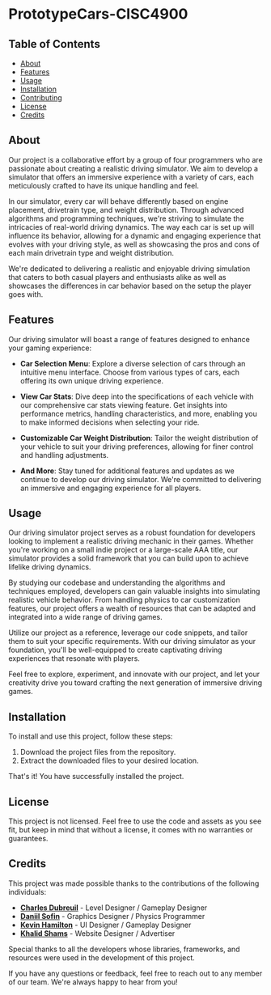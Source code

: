  # PrototypeCars-CISC4900



## Table of Contents

- [About](#about)
- [Features](#features)
- [Usage](#usage)
- [Installation](#installation)
- [Contributing](#contributing)
- [License](#license)
- [Credits](#credits)
  
    
## About

Our project is a collaborative effort by a group of four programmers who are passionate about creating a realistic driving simulator. We aim to develop a simulator that offers an immersive experience with a variety of cars, each meticulously crafted to have its unique handling and feel.

In our simulator, every car will behave differently based on engine placement, drivetrain type, and weight distribution. Through advanced algorithms and programming techniques, we're striving to simulate the intricacies of real-world driving dynamics. The way each car is set up will influence its behavior, allowing for a dynamic and engaging experience that evolves with your driving style, as well as showcasing the pros and cons of each main drivetrain type and weight distribution.

We're dedicated to delivering a realistic and enjoyable driving simulation that caters to both casual players and enthusiasts alike as well as showcases the differences in car behavior based on the setup the player goes with.

## Features

Our driving simulator will boast a range of features designed to enhance your gaming experience:

- **Car Selection Menu**: Explore a diverse selection of cars through an intuitive menu interface. Choose from various types of cars, each offering its own unique driving experience.

- **View Car Stats**: Dive deep into the specifications of each vehicle with our comprehensive car stats viewing feature. Get insights into performance metrics, handling characteristics, and more, enabling you to make informed decisions when selecting your ride.

- **Customizable Car Weight Distribution**: Tailor the weight distribution of your vehicle to suit your driving preferences, allowing for finer control and handling adjustments.

- **And More**: Stay tuned for additional features and updates as we continue to develop our driving simulator. We're committed to delivering an immersive and engaging experience for all players.


## Usage

Our driving simulator project serves as a robust foundation for developers looking to implement a realistic driving mechanic in their games. Whether you're working on a small indie project or a large-scale AAA title, our simulator provides a solid framework that you can build upon to achieve lifelike driving dynamics.

By studying our codebase and understanding the algorithms and techniques employed, developers can gain valuable insights into simulating realistic vehicle behavior. From handling physics to car customization features, our project offers a wealth of resources that can be adapted and integrated into a wide range of driving games.

Utilize our project as a reference, leverage our code snippets, and tailor them to suit your specific requirements. With our driving simulator as your foundation, you'll be well-equipped to create captivating driving experiences that resonate with players.

Feel free to explore, experiment, and innovate with our project, and let your creativity drive you toward crafting the next generation of immersive driving games.


## Installation

To install and use this project, follow these steps:

1. Download the project files from the repository.
2. Extract the downloaded files to your desired location.

That's it! You have successfully installed the project.


## License

This project is not licensed. Feel free to use the code and assets as you see fit, but keep in mind that without a license, it comes with no warranties or guarantees.

## Credits

This project was made possible thanks to the contributions of the following individuals:

- **[Charles Dubreuil](https://github.com/AntiBenevolence)** - Level Designer / Gameplay Designer 
- **[Daniil Sofin](https://github.com/Danich333)** - Graphics Designer / Physics Programmer 
- **[Kevin Hamilton](https://github.com/TiBlann)** - UI Designer / Gameplay Designer
- **[Khalid Shams](https://github.com/khalidshams1990)** - Website Designer / Advertiser

Special thanks to all the developers whose libraries, frameworks, and resources were used in the development of this project.

If you have any questions or feedback, feel free to reach out to any member of our team. We're always happy to hear from you!
